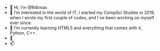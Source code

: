 - 👋 Hi, I’m @R4tmax
- 👀 I’m interested in the world of IT, I started my CompSci Studies in 2019, when I wrote my first couple of codes, and I´ve been working on myself ever since.
- 🌱 I’m currently learning HTML5 and everything that comes with it, Python, C++.
- 💞️ 
- 📫 

<!---
R4tmax/R4tmax is a ✨ special ✨ repository because its `README.md` (this file) appears on your GitHub profile.
You can click the Preview link to take a look at your changes.
--->
